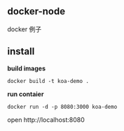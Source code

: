 ## docker-node

docker 例子

## install

**build images**

```ls
docker build -t koa-demo .

```

**run contaier**

```ls
docker run -d -p 8080:3000 koa-demo
```


open http://localhost:8080

